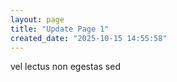 ```yaml
---
layout: page
title: "Update Page 1"
created_date: "2025-10-15 14:55:58"
---
```


vel lectus non egestas sed 
